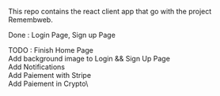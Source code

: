 This repo contains the react client app that go with the project Remembweb.

Done :
Login Page,
Sign up Page

TODO :
Finish Home Page\
Add background image to Login && Sign Up Page\
Add Notifications\
Add Paiement with Stripe\
Add Paiement in Crypto\
